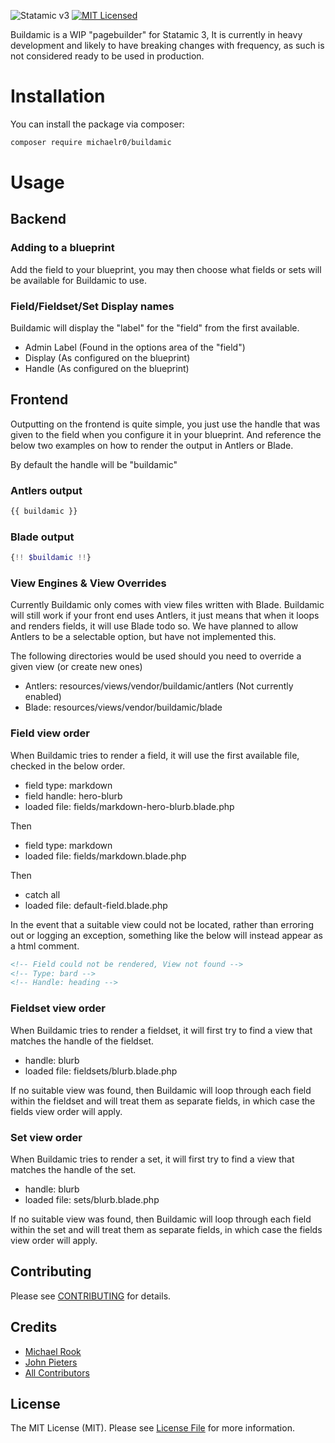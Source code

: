 ![Statamic v3](https://img.shields.io/badge/Statamic-3+-FF269E)
[![MIT Licensed](https://img.shields.io/badge/license-MIT-brightgreen.svg?style=flat-square)](LICENSE.md)

Buildamic is a WIP "pagebuilder" for Statamic 3, It is currently in heavy development and likely to have breaking changes with frequency, as such is not considered ready to be used in production.

# Installation

You can install the package via composer:

```bash
composer require michaelr0/buildamic
```

# Usage

## Backend
### Adding to a blueprint

Add the field to your blueprint, you may then choose what fields or sets will be available for Buildamic to use.

### Field/Fieldset/Set Display names
Buildamic will display the "label" for the "field" from the first available.
* Admin Label (Found in the options area of the "field")
* Display (As configured on the blueprint)
* Handle (As configured on the blueprint)

## Frontend
Outputting on the frontend is quite simple, you just use the handle that was given to the field when you configure it in your blueprint.
And reference the below two examples on how to render the output in Antlers or Blade.

By default the handle will be "buildamic"

### Antlers output
```php
{{ buildamic }}
```
### Blade output
```php
{!! $buildamic !!}
```
### View Engines & View Overrides
Currently Buildamic only comes with view files written with Blade.
Buildamic will still work if your front end uses Antlers, it just means that when it loops and renders fields, it will use Blade todo so.
We have planned to allow Antlers to be a selectable option, but have not implemented this.

The following directories would be used should you need to override a given view (or create new ones)
* Antlers: resources/views/vendor/buildamic/antlers (Not currently enabled)
* Blade: resources/views/vendor/buildamic/blade

### Field view order
When Buildamic tries to render a field, it will use the first available file, checked in the below order.

* field type: markdown
* field handle: hero-blurb
* loaded file: fields/markdown-hero-blurb.blade.php
 
Then

* field type: markdown
* loaded file: fields/markdown.blade.php

Then

* catch all
* loaded file: default-field.blade.php

In the event that a suitable view could not be located, rather than erroring out or logging an exception, something like the below will instead appear as a html comment.
```html
<!-- Field could not be rendered, View not found -->
<!-- Type: bard -->
<!-- Handle: heading -->
```

### Fieldset view order
When Buildamic tries to render a fieldset, it will first try to find a view that matches the handle of the fieldset.
* handle: blurb
* loaded file: fieldsets/blurb.blade.php

If no suitable view was found, then Buildamic will loop through each field within the fieldset and will treat them as separate fields, in which case the fields view order will apply.

### Set view order
When Buildamic tries to render a set, it will first try to find a view that matches the handle of the set.

* handle: blurb
* loaded file: sets/blurb.blade.php

If no suitable view was found, then Buildamic will loop through each field within the set and will treat them as separate fields, in which case the fields view order will apply.

## Contributing

Please see [CONTRIBUTING](CONTRIBUTING.md) for details.

## Credits

- [Michael Rook](https://github.com/michaelr0)
- [John Pieters](https://github.com/sliver37)
- [All Contributors](../../contributors)

## License

The MIT License (MIT). Please see [License File](LICENSE.md) for more information.